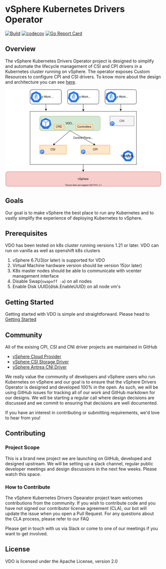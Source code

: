 # vSphere Kubernetes Drivers Operator  

[![Build](https://github.com/vmware-tanzu/vsphere-kubernetes-drivers-operator/actions/workflows/BuildAndDeploy.yml/badge.svg)](https://github.com/vmware-tanzu/vsphere-kubernetes-drivers-operator/actions/workflows/BuildAndDeploy.yml)
[![codecov](https://codecov.io/gh/vmware-tanzu/vsphere-kubernetes-drivers-operator/branch/main/graph/badge.svg?token=PPCTBLPLWJ)](https://codecov.io/gh/vmware-tanzu/vsphere-kubernetes-drivers-operator)
[![Go Report Card](https://goreportcard.com/badge/github.com/vmware-tanzu/vsphere-kubernetes-drivers-operator)](https://goreportcard.com/report/github.com/vmware-tanzu/vsphere-kubernetes-drivers-operator)

## Overview

The vSphere Kubernetes Drivers Operator project is designed to simplify and
automate the lifecycle management of CSI and CPI drivers in a Kubernetes
cluster running on vSphere. The operator exposes Custom Resources to configure
CPI and CSI drivers. To know more about the design and architecture you can see [here](docs/architecture).

![topology](docs/images/VDOTopology.svg)

## Goals

Our goal is to make vSphere the best place to run any Kubernetes and to vastly
simplify the experience of deploying Kubernetes to vSphere.

## Prerequisites

VDO has been tested on k8s cluster running versions 1.21 or later.
VDO can run on vanilla as well as openshift k8s clusters

1. vSphere 6.7U3(or later) is supported for VDO
2. Virtual Machine hardware version should be version 15(or later)
3. K8s master nodes should be able to communicate with vcenter management interface
4. Disable Swap(`swapoff -a`) on all nodes
5. Enable Disk UUID(disk.EnableUUID) on all node vm's

## Getting Started

Getting started with VDO is simple and straightforward. Please head to [Getting Started](docs/getting-started.md)

## Community

All of the exising CPI, CSI and CNI driver projects are maintained in GitHub

- [vSphere Cloud Provider](https://github.com/kubernetes/cloud-provider-vsphere)
- [vSphere CSI Storage Driver](https://github.com/kubernetes-sigs/vsphere-csi-driver)
- [vSphere Antrea CNI Driver](https://github.com/vmware-tanzu/antrea)

We really value the community of developers and vSphere users who run Kubernetes
on vSphere and our goal is to ensure that the vSphere Drivers Operator is designed
and developed 100% in the open. As such, we will be using GitHub issues for
tracking all of our work and GitHub markdown for our designs. We will be starting
a regular call where design decisions are discussed and we commit to ensuring
that decisions are well documented.

If you have an interest in contributing or submitting requirements,
we'd love to hear from you!

## Contributing

### Project Scope

This is a brand new project we are launching on GitHub, developed and designed upstream.
We will be setting up a slack channel, regular public developer meetings
and design discussions in the next few weeks.
Please watch this space.

### How to Contribute

The vSphere Kubernetes Drivers Opearator project team
welcomes contributions from the community.
If you wish to contribute code and
you have not signed our contributor license agreement (CLA),
our bot will update the issue when you open a Pull Request.
For any questions about the CLA process,
please refer to our FAQ

Please get in touch with us via Slack or
come to one of our meetings if you want to get involved.

## License

VDO is licensed under the Apache License, version 2.0
